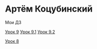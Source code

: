 # Артём Коцубинский
Мои ДЗ

[Урок 9](artkots.github.io/module_3_(lesson_9)/src/ "Работа с графикой для разработчика")
[Урок 9.1](http://artkots.github.io/module_3_(lesson_9)/src "A")
[Урок 9.2](http://artkots.github.io/module_3_(lesson_9)/src/)

[Урок 8](http://artkots.github.io/module_3_(lesson_8)/src/ "Работа с графикой для разработчика")
